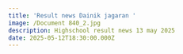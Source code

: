```yaml
---
title: 'Result news Dainik jagaran '
image: /Document 840_2.jpg
description: Highschool result news 13 may 2025
date: 2025-05-12T18:30:00.000Z
---
```


